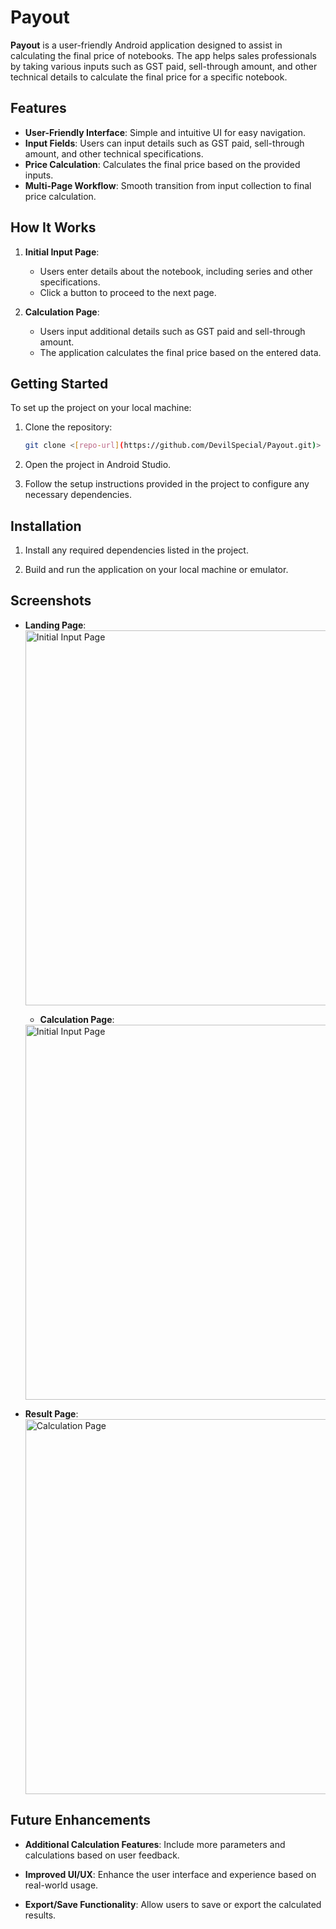 # Payout

**Payout** is a user-friendly Android application designed to assist in calculating the final price of notebooks. The app helps sales professionals by taking various inputs such as GST paid, sell-through amount, and other technical details to calculate the final price for a specific notebook.

## Features

- **User-Friendly Interface**: Simple and intuitive UI for easy navigation.
- **Input Fields**: Users can input details such as GST paid, sell-through amount, and other technical specifications.
- **Price Calculation**: Calculates the final price based on the provided inputs.
- **Multi-Page Workflow**: Smooth transition from input collection to final price calculation.

## How It Works

1. **Initial Input Page**:
   - Users enter details about the notebook, including series and other specifications.
   - Click a button to proceed to the next page.

2. **Calculation Page**:
   - Users input additional details such as GST paid and sell-through amount.
   - The application calculates the final price based on the entered data.


## Getting Started

To set up the project on your local machine:

1. Clone the repository:
   ```bash
   git clone <[repo-url](https://github.com/DevilSpecial/Payout.git)>

2. Open the project in Android Studio.   
  
3. Follow the setup instructions provided in the project to configure any necessary dependencies.

## Installation

1. Install any required dependencies listed in the project.

2. Build and run the application on your local machine or emulator.

## Screenshots

- **Landing Page**:
  <img src="Images/Landing.jpg" alt="Initial Input Page" height="600" style="display:block; margin-bottom:10px;">
  
  - **Calculation Page**:
  <img src="Images/Calculate.jpg" alt="Initial Input Page" height="600" style="display:block; margin-bottom:10px;">

- **Result Page**:
  <img src="Images/Result.jpg" alt="Calculation Page" height="600" style="display:block; margin-bottom:10px;">

## Future Enhancements

- **Additional Calculation Features**: Include more parameters and calculations based on user feedback.

- **Improved UI/UX**: Enhance the user interface and experience based on real-world usage.

- **Export/Save Functionality**: Allow users to save or export the calculated results.


